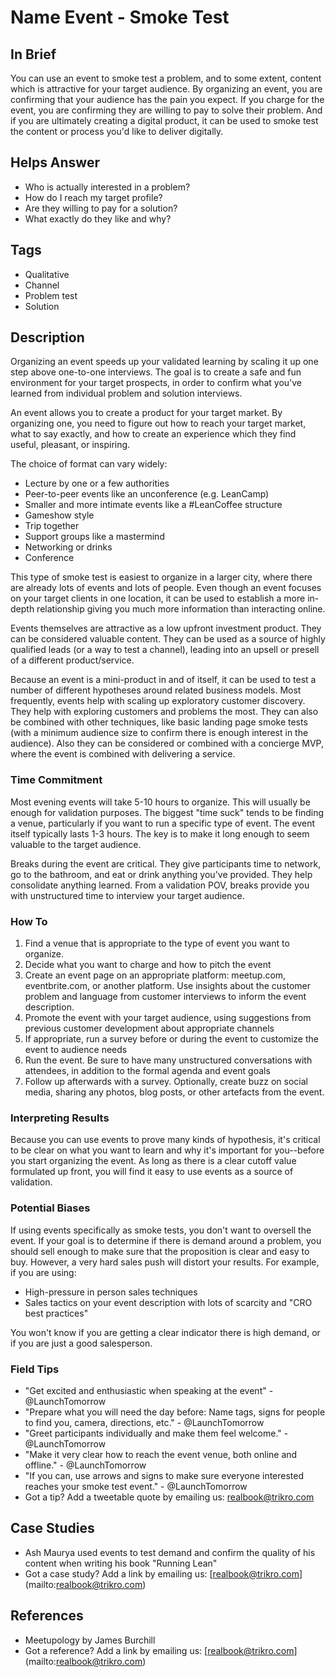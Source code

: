 # Name Event - Smoke Test

## In Brief

You can use an event to smoke test a problem, and to some extent, content which is attractive for your target audience. By organizing an event, you are confirming that your audience has the pain you expect. If you charge for the event, you are confirming they are willing to pay to solve their problem. And if you are ultimately creating a digital product, it can be used to smoke test the content or process you'd like to deliver digitally. 

## Helps Answer
 * Who is actually interested in a problem?
 * How do I reach my target profile? 
 * Are they willing to pay for a solution?
 * What exactly do they like and why?

## Tags
 * Qualitative
 * Channel
 * Problem test
 * Solution

## Description

Organizing an event speeds up your validated learning by scaling it up one step above one-to-one interviews. The goal is to create a safe and fun environment for your target prospects, in order to confirm what you've learned from individual problem and solution interviews. 

An event allows you to create a product for your target market. By organizing one, you need to figure out how to reach your target market, what to say exactly, and how to create an experience which they find useful, pleasant, or inspiring. 

The choice of format can vary widely: 
 * Lecture by one or a few authorities
 * Peer-to-peer events like an unconference (e.g. LeanCamp)
 * Smaller and more intimate events like a #LeanCoffee structure
 * Gameshow style 
 * Trip together
 * Support groups like a mastermind
 * Networking or drinks 
 * Conference
 
This type of smoke test is easiest to organize in a larger city, where there are already lots of events and lots of people. Even though an event focuses on your target clients in one location, it can be used to establish a more in-depth relationship giving you much more information than interacting online.

Events themselves are attractive as a low upfront investment product. They can be considered valuable content. They can be used as a source of highly qualified leads (or a way to test a channel), leading into an upsell or presell of a different product/service. 

Because an event is a mini-product in and of itself, it can be used to test a number of different hypotheses around related business models. Most frequently, events help with scaling up exploratory customer discovery. They help with exploring customers and problems the most. They can also be combined with other techniques, like basic landing page smoke tests (with a minimum audience size to confirm there is enough interest in the audience). Also they can be considered or combined with a concierge MVP, where the event is combined with delivering a service. 

### Time Commitment

Most evening events will take 5-10 hours to organize. This will usually be enough for validation purposes. The biggest "time suck" tends to be finding a venue, particularly if you want to run a specific type of event. The event itself typically lasts 1-3 hours. The key is to make it long enough to seem valuable to the target audience. 

Breaks during the event are critical. They give participants time to network, go to the bathroom, and eat or drink anything you've provided. They help consolidate anything learned. From a validation POV, breaks  provide you with unstructured time to interview your target audience.

### How To

 1. Find a venue that is appropriate to the type of event you want to organize.
 2. Decide what you want to charge and how to pitch the event
 3. Create an event page on an appropriate platform: meetup.com, eventbrite.com, or another platform. Use insights about the customer problem and language from customer interviews to inform the event description.
 4. Promote the event with your target audience, using suggestions from previous customer development about appropriate channels
 5. If appropriate, run a survey before or during the event to customize the event to audience needs
 6. Run the event. Be sure to have many unstructured conversations with attendees, in addition to the formal agenda and event goals
 7. Follow up afterwards with a survey. Optionally, create buzz on social media, sharing any photos, blog posts, or other artefacts from the event.

### Interpreting Results

Because you can use events to prove many kinds of hypothesis, it's critical to be clear on what you want to learn and why it's important for you--before you start organizing the event. As long as there is a clear cutoff value formulated up front, you will find it easy to use events as a source of validation. 

### Potential Biases

If using events specifically as smoke tests, you don't want to oversell the event. If your goal is to determine if there is demand around a problem, you should sell enough to make sure that the proposition is clear and easy to buy. However, a very hard sales push will distort your results. For example, if you are using:

* High-pressure in person sales techniques 
* Sales tactics on your event description with lots of scarcity and "CRO best practices"

You won't know if you are getting a clear indicator there is high demand, or if you are just a good salesperson.

### Field Tips
 * "Get excited and enthusiastic when speaking at the event" - @LaunchTomorrow
 * "Prepare what you will need the day before: Name tags, signs for people to find you, camera, directions, etc." - @LaunchTomorrow
 * "Greet participants individually and make them feel welcome." - @LaunchTomorrow
 * "Make it very clear how to reach the event venue, both online and offline." - @LaunchTomorrow
 * "If you can, use arrows and signs to make sure everyone interested reaches your smoke test event." - @LaunchTomorrow
 * Got a tip? Add a tweetable quote by emailing us: realbook@trikro.com

## Case Studies
 * Ash Maurya used events to test demand and confirm the quality of his content when writing his book "Running Lean"
 * Got a case study? Add a link by emailing us: [realbook@trikro.com] (mailto:realbook@trikro.com)
 
## References
 * Meetupology by James Burchill
 * Got a reference? Add a link by emailing us: [realbook@trikro.com] (mailto:realbook@trikro.com)
 